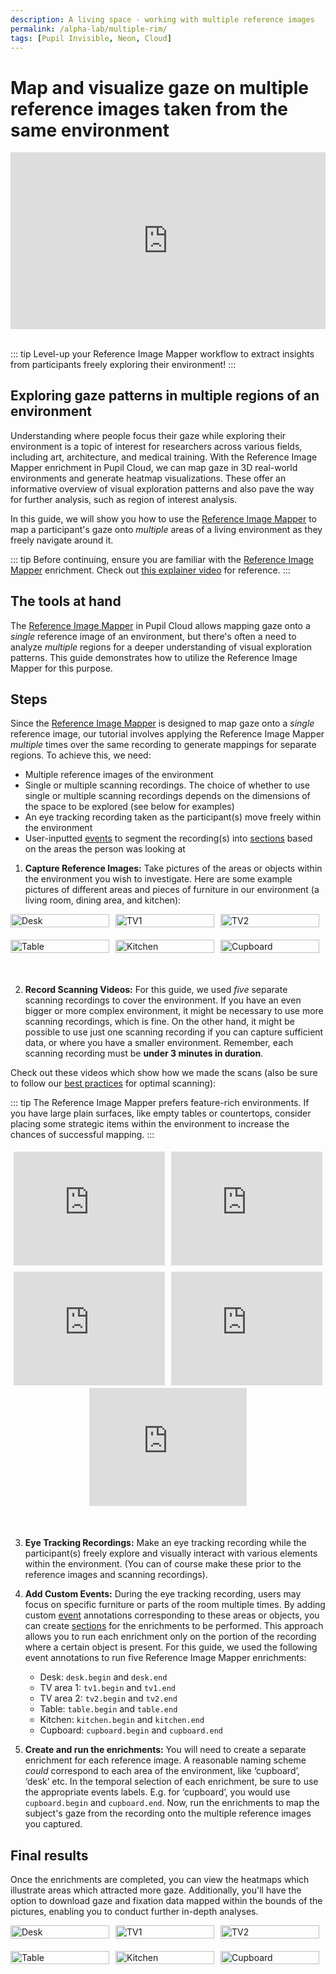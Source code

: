 ```yaml
---
description: A living space - working with multiple reference images
permalink: /alpha-lab/multiple-rim/
tags: [Pupil Invisible, Neon, Cloud]
---
```


# Map and visualize gaze on multiple reference images taken from the same environment

<TagLinks />

<div class="iframe-container">
    <iframe width="560" height="315" src="https://www.youtube.com/embed/CLNDE0VJVng?si=Hsp2C3JYRCIOtKyY" title="YouTube video player" frameborder="0" allow="accelerometer; autoplay; clipboard-write; encrypted-media; gyroscope; picture-in-picture" allowfullscreen></iframe>
</div>
<br>

::: tip
Level-up your Reference Image Mapper workflow to extract insights from participants freely exploring their environment!
:::

## Exploring gaze patterns in multiple regions of an environment
Understanding where people focus their gaze while exploring their environment is a topic of interest for researchers across various fields, including art, architecture, and medical training. With the Reference Image Mapper enrichment in Pupil Cloud, we can map gaze in 3D real-world environments and generate heatmap visualizations. These offer an informative overview of visual exploration patterns and also pave the way  for further analysis, such as region of interest analysis.

In this guide, we will show you how to use the [Reference Image Mapper](/enrichments/reference-image-mapper/) to map a 
participant's gaze onto _multiple_ areas of a living environment as they freely navigate around it.

::: tip
Before continuing, ensure you are familiar with the [Reference Image Mapper](/enrichments/reference-image-mapper) enrichment. 
Check out [this explainer video](https://www.youtube.com/watch?v=ygqzQEzUIS4&t=56s) for reference.
:::

## The tools at hand
The [Reference Image Mapper](/enrichments/reference-image-mapper/) in Pupil Cloud allows mapping gaze onto a _single_ reference image of an environment, but there's often a need to analyze *multiple* regions for a deeper understanding of visual exploration patterns. This guide demonstrates how to utilize the Reference Image Mapper for this purpose.

## Steps
Since the [Reference Image Mapper](/enrichments/reference-image-mapper/) is designed to map gaze onto a *single* reference image, our tutorial involves applying the Reference Image Mapper *multiple* times over the same recording to generate mappings for separate regions. To achieve this, we need:

- Multiple reference images of the environment
- Single or multiple scanning recordings. The choice of whether to use single or multiple scanning recordings depends on 
the dimensions of the space to be explored (see below for examples)
- An eye tracking recording taken as the participant(s) move freely within the environment
- User-inputted [events](/neon/basic-concepts/events) to segment the recording(s) into [sections](/enrichments/#enrichment-sections) based on 
the areas the person was looking at


1. **Capture Reference Images:** Take pictures of the areas or objects within the environment you wish to investigate. Here are some example pictures of different areas and pieces of furniture in our environment (a living room, dining area, and kitchen):

<div class="image-row">
    <div class="image-column">
        <img src="../media/alpha-lab/desk.jpeg" alt="Desk" class="image">
    </div>
    <div class="image-column">
        <img src="../media/alpha-lab/tv1.jpeg" alt="TV1" class="image">
    </div>
    <div class="image-column">
        <img src="../media/alpha-lab/tv2.jpeg" alt="TV2" class="image">
    </div>
</div>
<div class="image-row">
    <div class="image-column">
        <img src="../media/alpha-lab/table.jpeg" alt="Table" class="image">
    </div>
    <div class="image-column">
        <img src="../media/alpha-lab/kitchen.jpeg" alt="Kitchen" class="image">
    </div>
    <div class="image-column">
        <img src="../media/alpha-lab/cupboard.jpeg" alt="Cupboard" class="image">
    </div>
</div>

<div style="margin-bottom: 50px;"></div>

2. **Record Scanning Videos:** For this guide, we used *five* separate scanning recordings to cover the environment. If you have an even bigger or more complex environment, it might be necessary to use more scanning recordings, which is fine. On the other hand, it might be possible to use just one scanning recording if you can capture sufficient data, or where you have a smaller environment. Remember, each scanning recording must be **under 3 minutes in duration**. 
    
Check out these videos which show how we made the scans (also be sure to follow our [best practices](/enrichments/reference-image-mapper/#scanning-best-practices) for optimal scanning):

::: tip
The Reference Image Mapper prefers feature-rich environments. If you have large plain surfaces, like empty tables or countertops, 
consider placing some strategic items within the environment to increase the chances of successful mapping. 
:::

<div style="display: flex;">
  <div style="flex: 50%; padding: 5px;">
    <div style="position: relative; padding-bottom: 75%; height: 0;">
      <iframe style="position: absolute; width: 100%; height: 100%; border: none;" src="https://www.youtube.com/embed/jeL8gs053lg?si=6wlx4fjxlfiqrbRq"></iframe>
    </div>
  </div>
  <div style="flex: 50%; padding: 5px;">
    <div style="position: relative; padding-bottom: 75%; height: 0;">
      <iframe style="position: absolute; width: 100%; height: 100%; border: none;" src="https://www.youtube.com/embed/zksTzVkGifk?si=3bxl0eKOgRbfoes-"></iframe>
    </div>
  </div>
</div>

<div style="display: flex;">
  <div style="flex: 50%; padding: 5px;">
    <div style="position: relative; padding-bottom: 75%; height: 0;">
      <iframe style="position: absolute; width: 100%; height: 100%; border: none;" src="https://www.youtube.com/embed/Bg_SiFByceY?si=d2koC7-V7bbrYL3h"></iframe>
    </div>
  </div>
  <div style="flex: 50%; padding: 5px;">
    <div style="position: relative; padding-bottom: 75%; height: 0;">
      <iframe style="position: absolute; width: 100%; height: 100%; border: none;" src="https://www.youtube.com/embed/0r8oAn2AZMQ?si=SbSVHedGTJ4Zshfw"></iframe>
    </div>
  </div>
</div>

<div class="iframe-container2">
  <iframe src="https://www.youtube.com/embed/fmy9F8Q9eW0?si=F7q399iZHGW2kArv" frameborder="0" allow="accelerometer; autoplay; clipboard-write; encrypted-media; gyroscope; picture-in-picture" allowfullscreen></iframe>
</div>

3. **Eye Tracking Recordings:** Make an eye tracking recording while the participant(s) freely explore and visually interact with various elements within the environment. (You can of course make these prior to the reference images and scanning recordings).

<div style="margin-bottom: 5px;"></div>

4. **Add Custom Events:** During the eye tracking recording, users may focus on specific furniture or parts of the room multiple times. By adding custom [event](/neon/basic-concepts/events) annotations corresponding to these areas or objects, you can create [sections](/enrichments/#enrichment-sections) for the enrichments to be performed. This approach allows you to run each enrichment only on the portion of the recording where a certain object is present. For this guide, we used the following event annotations to run five Reference Image Mapper enrichments:
    - Desk: `desk.begin` and `desk.end`
    - TV area 1: `tv1.begin` and `tv1.end`
    - TV area 2: `tv2.begin` and `tv2.end`
    - Table: `table.begin` and `table.end`
    - Kitchen: `kitchen.begin` and `kitchen.end`
    - Cupboard: `cupboard.begin` and `cupboard.end`

5. **Create and run the enrichments:** You will need to create a separate enrichment for each reference image. A reasonable naming scheme *could* correspond to each area of the environment, like ‘cupboard’, ‘desk’ etc. In the temporal selection of each enrichment, be sure to use the appropriate events labels. E.g. for ‘cupboard’, you would use `cupboard.begin` and `cupboard.end`. Now, run the enrichments to map the subject's gaze from the recording onto the multiple reference images you captured.

## Final results

Once the enrichments are completed, you can view the heatmaps which illustrate areas which attracted more gaze. Additionally, you'll have the option to download gaze and fixation data mapped within the bounds of the pictures, enabling you to conduct further in-depth analyses.

<div class="image-row">
    <div class="image-column">
        <img src="../media/alpha-lab/desk-heatmap.jpeg" alt="Desk" class="image">
    </div>
    <div class="image-column">
        <img src="../media/alpha-lab/tv1-heatmap.jpeg" alt="TV1" class="image">
    </div>
    <div class="image-column">
        <img src="../media/alpha-lab/tv2-heatmap.jpeg" alt="TV2" class="image">
    </div>
</div>
<div class="image-row">
    <div class="image-column">
        <img src="../media/alpha-lab/table-heatmap.jpeg" alt="Table" class="image">
    </div>
    <div class="image-column">
        <img src="../media/alpha-lab/kitchen-heatmap.jpeg" alt="Kitchen" class="image">
    </div>
    <div class="image-column">
        <img src="../media/alpha-lab/cupboard-heatmap.jpeg" alt="Cupboard" class="image">
    </div>
</div>

<div style="margin-bottom: 50px;"></div>

<style scoped>

table, tr, td, th {
    overflow: hidden;
    background: none!important;
    border: none!important;
    table-layout: fixed;
    box-sizing: border-box;
    padding: 5px;
}

img {
    max-width: 100%;
    height: auto;
    box-sizing: border-box;
}

 .iframe-container{
  position: relative;
  width: 100%;
  padding-bottom: 56.1%; 
  height: 0;
  margin-left:auto;
  margin-right:auto;
}
.iframe-container iframe{
  position: absolute;
  top:0;
  left: 0;
  width: 100%;
  height: 100%;
}

.iframe-container2{
  position: relative;
  width: 50%;
  height: 50%;
  padding-bottom: 37.5%;
  height: auto;
  margin-left:auto;
  margin-right:auto;
  margin-bottom: 50px;
}

.iframe-container2 iframe{
  position: absolute;
  top:0;
  left: 0;
  width: 100%;
  height: 100%;
  
}

.image-row {
    display: flex;
    justify-content: space-between;
    margin-bottom: 20px; /* Add spacing between rows */
}

.image-column {
    flex: 1;
    margin-right: 10px; /* Add spacing between images */
}

/* Style for the images */
.image {
    width: 100%;
    height: auto;
    display: block; /* Remove extra space below images */
}

.video-container {
    display: flex;
    justify-content: center;
    width: 100%;
    height: 100%;
    position: relative;
}

.test-container {
  justify-content: center;
  align-items: center;
  height: 100%; /* Adjust the height as needed */
}

.test {
  width: 50%;
  height: 50%;
  position: relative;
}

.test iframe {
  position: absolute;
  width: 80%;
  height: 80%;
}
 
</style>
